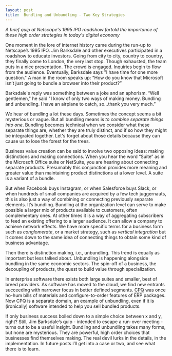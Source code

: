 ```yaml
---
layout: post
title:  Bundling and Unbundling - Two Key Strategies
---
```


*A brief quip at Netscape's 1995 IPO roadshow fortold the importance of these high order strategies in today's digital economy* 

<!--excerpt--> 

One moment in the lore of internet history came during the run-up to Netscape’s 1995 IPO.  Jim Barksdale and other executives participated in a roadshow to educate investors.  Going from city to city, country to country, they finally come to London, the very last stop.  Though exhausted, the team puts in a nice presentation.  The crowd is engaged.  Inquiries begin to flow from the audience.  Eventually, Barksdale says "I have time for one more question."  A man in the room speaks up: “How do you know that Microsoft isn’t just going to bundle a browser into their product?”

Barksdale's reply was something between a joke and an aphorism.  “Well gentlemen," he said "I know of only two ways of making money.  Bundling and unbundling. I have an airplane to catch, so...thank you very much.”  

We hear of bundling a lot these days.  Sometimes the concept seems a bit mysterious or vague.  But all bundling means is *to combine separate things into one*.  Bundling becomes technical when we consider what these separate things are, whether they are truly distinct, and if so how they might be integrated together.  Let's forget about those details because they can cause us to lose the forest for the trees.    


Business value creation can be said to involve two opposing ideas: making distinctions and making connections.  When you hear the word “Suite” as in the Microsoft Office suite or NetSuite, you are hearing about connecting separate products.  Presumably this conjunction provides more meaning and greater value than maintaining product distinctions at a lower level.  A suite is a variant of a bundle.

But when Facebook buys Instagram, or when Salesforce buys Slack, or when hundreds of small companies are acquired by a few tech juggernauts, this is also just a way of combining or connecting previously separate elements.  It’s bundling.  Bundling at the organization level can serve to make possible a larger mix of products available to customers, often complementary ones.  At other times it is a way of aggregating subscribers to feed an existing offering to a larger audience.  It can allow a company to achieve network effects.   We have more specific terms for a business form such as *conglomerate*, or a market strategy, such as *vertical integration* but it comes down to the same idea of connecting things to obtain some kind of business advantage.  

Then there is distinction making, i.e., unbundling.  This trend is equally as important but less talked about.  Unbundling is happening alongside bundling in the same economic sectors.  The spin-off of a business, the decoupling of products, the quest to build value through specialization.  

In enterprise software there exists both large suites and smaller, best of breed providers.  As software has moved to the cloud, we find new entrants succeeding with narrower focus in  better defined segments.  [CPQ](https://en.wikipedia.org/wiki/Configure,_price_and_quote) was once ho-hum bills of materials and configure-to-order features of ERP packages.  Now CPQ is a separate domain, an example of unbundling, even if it is (ironically) software intended to help you sell bundled products. 

If only business success boiled down to a simple choice between x and y, right?  Still, Jim Barksdale’s quip - intended to escape a run-over meeting - turns out to be a useful insight.  Bundling and unbundling takes many forms, but none are mysterious.  They are powerful, high order choices that businesses find themselves making.  The real devil lurks in the details, in the implementation.  In future posts I’ll get into a case or two, and see what there is to learn.  


  


